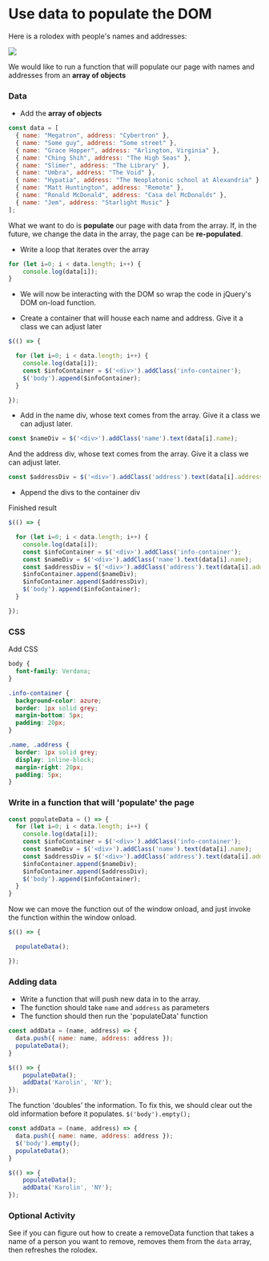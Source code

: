 # Use data to populate the DOM

Here is a rolodex with people's names and addresses:

![](https://i.imgur.com/TtermqB.png)

We would like to run a function that will populate our page with names and addresses from an **array of objects**

### Data

* Add the **array of objects**

```javascript
const data = [
  { name: "Megatron", address: "Cybertron" },
  { name: "Some guy", address: "Some street" },
  { name: "Grace Hopper", address: "Arlington, Virginia" },
  { name: "Ching Shih", address: "The High Seas" },
  { name: "Slimer", address: "The Library" },
  { name: "Umbra", address: "The Void" },
  { name: "Hypatia", address: "The Neoplatonic school at Alexandria" },
  { name: "Matt Huntington", address: "Remote" },
  { name: "Ronald McDonald", address: "Casa del McDonalds" },
  { name: "Jem", address: "Starlight Music" }
];
```

What we want to do is **populate** our page with data from the array. If, in the future, we change the data in the array, the page can be **re-populated**.

* Write a loop that iterates over the array

```javascript
for (let i=0; i < data.length; i++) {
	console.log(data[i]);
}
```

* We will now be interacting with the DOM so wrap the code in jQuery's DOM on-load function.

* Create a container that will house each name and address. Give it a class we can adjust later

```javascript
$(() => {

  for (let i=0; i < data.length; i++) {
    console.log(data[i]);
    const $infoContainer = $('<div>').addClass('info-container');
    $('body').append($infoContainer);
  }

});
```

* Add in the name div, whose text comes from the array. Give it a class we can adjust later.

```javascript
const $nameDiv = $('<div>').addClass('name').text(data[i].name);
```

And the address div, whose text comes from the array. Give it a class we can adjust later.

```javascript
const $addressDiv = $('<div>').addClass('address').text(data[i].address);
```

* Append the divs to the container div

Finished result

```javascript
$(() => {

  for (let i=0; i < data.length; i++) {
    console.log(data[i]);
    const $infoContainer = $('<div>').addClass('info-container');
    const $nameDiv = $('<div>').addClass('name').text(data[i].name);
    const $addressDiv = $('<div>').addClass('address').text(data[i].address);
    $infoContainer.append($nameDiv);
    $infoContainer.append($addressDiv);
    $('body').append($infoContainer);
  }

});
```

### CSS

Add CSS

```css
body {
  font-family: Verdana;
}

.info-container {
  background-color: azure;
  border: 1px solid grey;
  margin-bottom: 5px;
  padding: 20px;
}

.name, .address {
  border: 1px solid grey;
  display: inline-block;
  margin-right: 20px;
  padding: 5px;
}
```

### Write in a function that will 'populate' the page

```javascript
const populateData = () => {
  for (let i=0; i < data.length; i++) {
    console.log(data[i]);
    const $infoContainer = $('<div>').addClass('info-container');
    const $nameDiv = $('<div>').addClass('name').text(data[i].name);
    const $addressDiv = $('<div>').addClass('address').text(data[i].address);
    $infoContainer.append($nameDiv);
    $infoContainer.append($addressDiv);
    $('body').append($infoContainer);
  }
}
```

Now we can move the function out of the window onload, and just invoke the function within the window onload.

```javascript
$(() => {

  populateData();

});
```

### Adding data

* Write a function that will push new data in to the array.
* The function should take `name` and `address` as parameters
* The function should then run the 'populateData' function


```javascript
const addData = (name, address) => {
  data.push({ name: name, address: address });
  populateData();
}

$(() => {
    populateData();
    addData('Karolin', 'NY');
});
```

The function 'doubles' the information. To fix this, we should clear out the old information before it populates. `$('body').empty();`

```javascript
const addData = (name, address) => {
  data.push({ name: name, address: address });
  $('body').empty();
  populateData();
}

$(() => {
    populateData();
    addData('Karolin', 'NY');
});
```

### Optional Activity

See if you can figure out how to create a removeData function that takes a name of a person you want to remove, removes them from the `data` array, then refreshes the rolodex.
